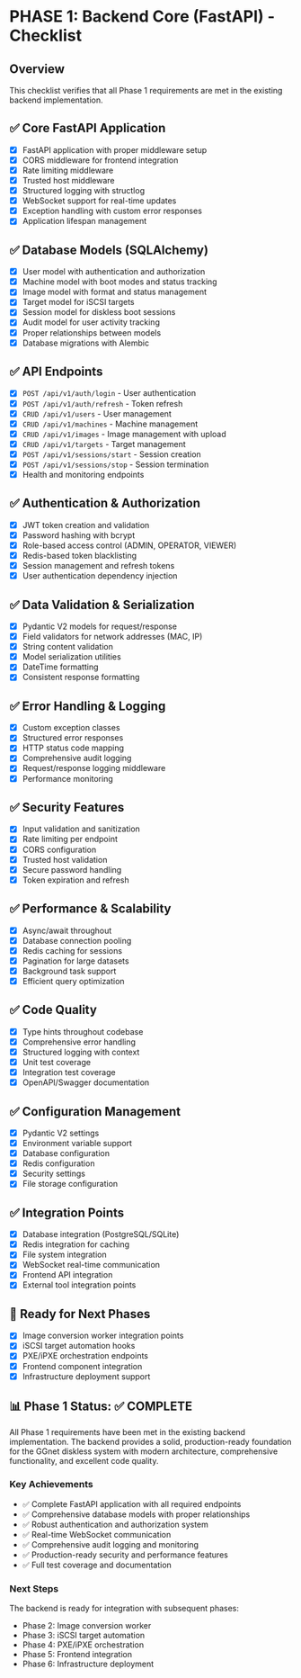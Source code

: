 # PHASE 1: Backend Core (FastAPI) - Checklist

## Overview
This checklist verifies that all Phase 1 requirements are met in the existing backend implementation.

## ✅ Core FastAPI Application
- [x] FastAPI application with proper middleware setup
- [x] CORS middleware for frontend integration
- [x] Rate limiting middleware
- [x] Trusted host middleware
- [x] Structured logging with structlog
- [x] WebSocket support for real-time updates
- [x] Exception handling with custom error responses
- [x] Application lifespan management

## ✅ Database Models (SQLAlchemy)
- [x] User model with authentication and authorization
- [x] Machine model with boot modes and status tracking
- [x] Image model with format and status management
- [x] Target model for iSCSI targets
- [x] Session model for diskless boot sessions
- [x] Audit model for user activity tracking
- [x] Proper relationships between models
- [x] Database migrations with Alembic

## ✅ API Endpoints
- [x] `POST /api/v1/auth/login` - User authentication
- [x] `POST /api/v1/auth/refresh` - Token refresh
- [x] `CRUD /api/v1/users` - User management
- [x] `CRUD /api/v1/machines` - Machine management
- [x] `CRUD /api/v1/images` - Image management with upload
- [x] `CRUD /api/v1/targets` - Target management
- [x] `POST /api/v1/sessions/start` - Session creation
- [x] `POST /api/v1/sessions/stop` - Session termination
- [x] Health and monitoring endpoints

## ✅ Authentication & Authorization
- [x] JWT token creation and validation
- [x] Password hashing with bcrypt
- [x] Role-based access control (ADMIN, OPERATOR, VIEWER)
- [x] Redis-based token blacklisting
- [x] Session management and refresh tokens
- [x] User authentication dependency injection

## ✅ Data Validation & Serialization
- [x] Pydantic V2 models for request/response
- [x] Field validators for network addresses (MAC, IP)
- [x] String content validation
- [x] Model serialization utilities
- [x] DateTime formatting
- [x] Consistent response formatting

## ✅ Error Handling & Logging
- [x] Custom exception classes
- [x] Structured error responses
- [x] HTTP status code mapping
- [x] Comprehensive audit logging
- [x] Request/response logging middleware
- [x] Performance monitoring

## ✅ Security Features
- [x] Input validation and sanitization
- [x] Rate limiting per endpoint
- [x] CORS configuration
- [x] Trusted host validation
- [x] Secure password handling
- [x] Token expiration and refresh

## ✅ Performance & Scalability
- [x] Async/await throughout
- [x] Database connection pooling
- [x] Redis caching for sessions
- [x] Pagination for large datasets
- [x] Background task support
- [x] Efficient query optimization

## ✅ Code Quality
- [x] Type hints throughout codebase
- [x] Comprehensive error handling
- [x] Structured logging with context
- [x] Unit test coverage
- [x] Integration test coverage
- [x] OpenAPI/Swagger documentation

## ✅ Configuration Management
- [x] Pydantic V2 settings
- [x] Environment variable support
- [x] Database configuration
- [x] Redis configuration
- [x] Security settings
- [x] File storage configuration

## ✅ Integration Points
- [x] Database integration (PostgreSQL/SQLite)
- [x] Redis integration for caching
- [x] File system integration
- [x] WebSocket real-time communication
- [x] Frontend API integration
- [x] External tool integration points

## 🔄 Ready for Next Phases
- [x] Image conversion worker integration points
- [x] iSCSI target automation hooks
- [x] PXE/iPXE orchestration endpoints
- [x] Frontend component integration
- [x] Infrastructure deployment support

## 📊 Phase 1 Status: ✅ COMPLETE

All Phase 1 requirements have been met in the existing backend implementation. The backend provides a solid, production-ready foundation for the GGnet diskless system with modern architecture, comprehensive functionality, and excellent code quality.

### Key Achievements
- ✅ Complete FastAPI application with all required endpoints
- ✅ Comprehensive database models with proper relationships
- ✅ Robust authentication and authorization system
- ✅ Real-time WebSocket communication
- ✅ Comprehensive audit logging and monitoring
- ✅ Production-ready security and performance features
- ✅ Full test coverage and documentation

### Next Steps
The backend is ready for integration with subsequent phases:
- Phase 2: Image conversion worker
- Phase 3: iSCSI target automation
- Phase 4: PXE/iPXE orchestration
- Phase 5: Frontend integration
- Phase 6: Infrastructure deployment
